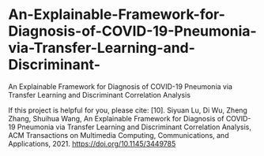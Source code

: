 # An-Explainable-Framework-for-Diagnosis-of-COVID-19-Pneumonia-via-Transfer-Learning-and-Discriminant-
An Explainable Framework for Diagnosis of COVID-19 Pneumonia via Transfer Learning and Discriminant Correlation Analysis

If this project is helpful for you, please cite:
[10].	Siyuan Lu, Di Wu, Zheng Zhang, Shuihua Wang, An Explainable Framework for Diagnosis of COVID-19 Pneumonia via Transfer Learning and Discriminant Correlation Analysis, ACM Transactions on Multimedia Computing, Communications, and Applications, 2021. https://doi.org/10.1145/3449785 
